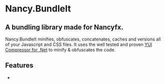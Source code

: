 # Nancy.BundleIt
## A bundling library made for Nancyfx.

Nancy.BundleIt minifies, obfuscates, concatenates, caches and versions all of your Javascript and CSS files.
It uses the well tested and proven [YUI Compressor for .Net](https://yuicompressor.codeplex.com/) to minify & obfuscates the code.

## Features

 * 

